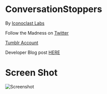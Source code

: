 # ConversationStoppers #

By [Iconoclast Labs](http://www.IconoclastLabs.com)

Follow the Madness on [Twitter](https://twitter.com/ConvoStoppers)

[Tumblr Account](http://convostoppers.tumblr.com/)

Developer Blog post [HERE](http://iconoclastlabs.com/cms/blog/posts/conversation-stoppers-flavorful-language-tasteless-app)

# Screen Shot #
![Screenshot](https://raw.github.com/IconoclastLabs/ConversationStoppers/master/resources/3.5screen2.png)
